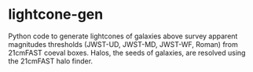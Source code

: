 # lightcone-gen

Python code to generate lightcones of galaxies above survey apparent magnitudes thresholds 
(JWST-UD, JWST-MD, JWST-WF, Roman) from 21cmFAST coeval boxes. Halos, the seeds of galaxies, are resolved using the 21cmFAST halo finder.
